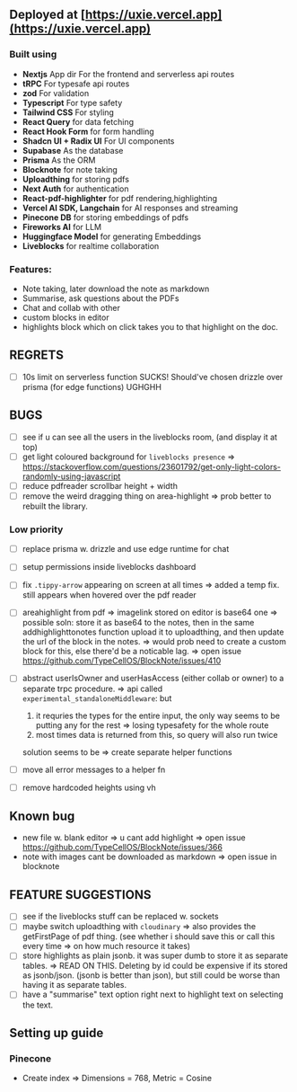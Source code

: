 ## Deployed at [https://uxie.vercel.app](https://uxie.vercel.app)

### Built using

- **Nextjs** App dir For the frontend and serverless api routes
- **tRPC** For typesafe api routes
- **zod** For validation
- **Typescript** For type safety
- **Tailwind CSS** For styling
- **React Query** for data fetching
- **React Hook Form** for form handling
- **Shadcn UI + Radix UI** For UI components
- **Supabase** As the database
- **Prisma** As the ORM
- **Blocknote** for note taking
- **Uploadthing** for storing pdfs
- **Next Auth** for authentication
- **React-pdf-highlighter** for pdf rendering,highlighting
- **Vercel AI SDK, Langchain** for AI responses and streaming
- **Pinecone DB** for storing embeddings of pdfs
- **Fireworks AI** for LLM
- **Huggingface Model** for generating Embeddings
- **Liveblocks** for realtime collaboration

### Features:

- Note taking, later download the note as markdown
- Summarise, ask questions about the PDFs
- Chat and collab with other
- custom blocks in editor
- highlights block which on click takes you to that highlight on the doc.

## REGRETS

- [ ] 10s limit on serverless function SUCKS! Should've chosen drizzle over prisma (for edge functions) UGHGHH

## BUGS

- [ ] see if u can see all the users in the liveblocks room, (and display it at top)
- [ ] get light coloured background for `liveblocks presence` => https://stackoverflow.com/questions/23601792/get-only-light-colors-randomly-using-javascript
- [ ] reduce pdfreader scrollbar height + width
- [ ] remove the weird dragging thing on area-highlight => prob better to rebuilt the library.

### Low priority

- [ ] replace prisma w. drizzle and use edge runtime for chat
- [ ] setup permissions inside liveblocks dashboard
- [ ] fix `.tippy-arrow` appearing on screen at all times => added a temp fix. still appears when hovered over the pdf reader
- [ ] areahighlight from pdf => imagelink stored on editor is base64 one => possible soln: store it as base64 to the notes, then in the same addhighlighttonotes function upload it to uploadthing, and then update the url of the block in the notes. => would prob need to create a custom block for this, else there'd be a noticable lag. => open issue https://github.com/TypeCellOS/BlockNote/issues/410
- [ ] abstract userIsOwner and userHasAccess (either collab or owner) to a separate trpc procedure. => api called `experimental_standaloneMiddleware`: but

  1. it requries the types for the entire input, the only way seems to be putting any for the rest => losing typesafety for the whole route
  2. most times data is returned from this, so query will also run twice

  solution seems to be => create separate helper functions

- [ ] move all error messages to a helper fn
- [ ] remove hardcoded heights using vh

## Known bug

- new file w. blank editor => u cant add highlight => open issue https://github.com/TypeCellOS/BlockNote/issues/366
- note with images cant be downloaded as markdown => open issue in blocknote

## FEATURE SUGGESTIONS

- [ ] see if the liveblocks stuff can be replaced w. sockets
- [ ] maybe switch uploadthing with `cloudinary` => also provides the getFirstPage of pdf thing. (see whether i should save this or call this every time => on how much resource it takes)
- [ ] store highlights as plain jsonb. it was super dumb to store it as separate tables. => READ ON THIS. Deleting by id could be expensive if its stored as jsonb/json. (jsonb is better than json), but still could be worse than having it as separate tables.
- [ ] have a "summarise" text option right next to highlight text on selecting the text.

## Setting up guide

### Pinecone

- Create index => Dimensions = 768, Metric = Cosine
